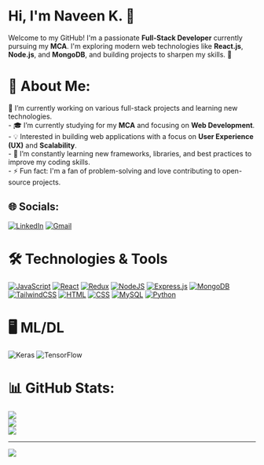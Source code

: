 # Hi, I'm Naveen K. 👋

Welcome to my GitHub! I'm a passionate **Full-Stack Developer** currently pursuing my **MCA**. I'm exploring modern web technologies like **React.js**, **Node.js**, and **MongoDB**, and building projects to sharpen my skills. 🚀

# 💫 About Me:
🔭 I’m currently working on various full-stack projects and learning new technologies.<br>- 🎓 I’m currently studying for my **MCA** and focusing on **Web Development**.<br>- 💡 Interested in building web applications with a focus on **User Experience (UX)** and **Scalability**.<br>- 🌱 I’m constantly learning new frameworks, libraries, and best practices to improve my coding skills.<br>- ⚡ Fun fact: I'm a fan of problem-solving and love contributing to open-source projects.


## 🌐 Socials:
[![LinkedIn](https://img.shields.io/badge/LinkedIn-%230077B5.svg?logo=linkedin&logoColor=white)](https://linkedin.com/in/NAVEEN.K)  [![Gmail](https://img.shields.io/badge/Gmail-D14836?logo=gmail&logoColor=white)](naveenk170502@gmail.com)

#  🛠️ Technologies & Tools
[![JavaScript](https://img.shields.io/badge/JavaScript-F7DF1E?logo=javascript&logoColor=000)](#) [![React](https://img.shields.io/badge/React-%2320232a.svg?logo=react&logoColor=%2361DAFB)](#) [![Redux](https://img.shields.io/badge/Redux-764ABC?logo=redux&logoColor=fff)](#) [![NodeJS](https://img.shields.io/badge/Node.js-6DA55F?logo=node.js&logoColor=white)](#) [![Express.js](https://img.shields.io/badge/Express.js-%23404d59.svg?logo=express&logoColor=%2361DAFB)](#) [![MongoDB](https://img.shields.io/badge/MongoDB-%234ea94b.svg?logo=mongodb&logoColor=white)](#) [![TailwindCSS](https://img.shields.io/badge/Tailwind%20CSS-%2338B2AC.svg?logo=tailwind-css&logoColor=white)](#)
[![HTML](https://img.shields.io/badge/HTML-%23E34F26.svg?logo=html5&logoColor=white)](#) [![CSS](https://img.shields.io/badge/CSS-1572B6?logo=css3&logoColor=fff)](#) [![MySQL](https://img.shields.io/badge/MySQL-4479A1?logo=mysql&logoColor=fff)](#) [![Python](https://img.shields.io/badge/Python-3776AB?logo=python&logoColor=fff)](#)

# 🖥️ ML/DL
![Keras](https://img.shields.io/badge/Keras-%23D00000.svg?style=for-the-badge&logo=Keras&logoColor=white) ![TensorFlow](https://img.shields.io/badge/TensorFlow-%23FF6F00.svg?style=for-the-badge&logo=TensorFlow&logoColor=white)
# 📊 GitHub Stats:
![](https://github-readme-stats.vercel.app/api?username=KNAVEEN1705&theme=dark&hide_border=false&include_all_commits=false&count_private=false)<br/>
![](https://github-readme-streak-stats.herokuapp.com/?user=KNAVEEN1705&theme=dark&hide_border=false)<br/>
![](https://github-readme-stats.vercel.app/api/top-langs/?username=KNAVEEN1705&theme=dark&hide_border=false&include_all_commits=false&count_private=false&layout=compact)

---
[![](https://visitcount.itsvg.in/api?id=KNAVEEN1705&icon=0&color=0)](https://visitcount.itsvg.in)

<!-- Proudly created with GPRM ( https://gprm.itsvg.in ) -->
